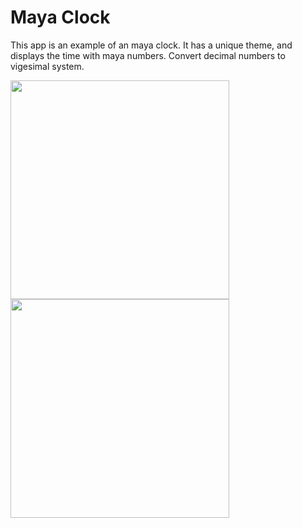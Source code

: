 # Maya Clock

This app is an example of an maya clock.
It has a unique theme, and displays the time with
maya numbers.
Convert decimal numbers to vigesimal system. 

<img src='maya_clock_dark.png' width='350'>

<img src='maya_clock_light.png' width='350'>

